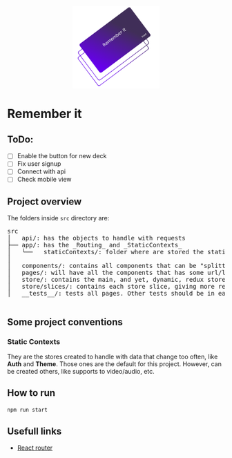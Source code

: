 <p align="center">
  <img src="./src/images/logo.png" width="200px">
</p>

# Remember it

## ToDo:

- [ ] Enable the button for new deck
- [ ] Fix user signup
- [ ] Connect with api
- [ ] Check mobile view

## Project overview

The folders inside `src` directory are:

<pre>
src
│   api/: has the objects to handle with requests
├── app/: has the _Routing_ and _StaticContexts_
│   └──   staticContexts/: folder where are stored the staticContexts
│
│   components/: contains all components that can be "splitted" and used in another element
│   pages/: will have all the components that has some url/link associated with it
│   store/: contains the main, and yet, dynamic, redux store
│   store/slices/: contains each store slice, giving more readability/maintability to the project
│   __tests__/: tests all pages. Other tests should be in each component and should have the suffix '.test.js'

</pre>

## Some project conventions

### Static Contexts

They are the stores created to handle with data that change too often, like **Auth** and **Theme**. Those ones are the default for this project. However, can be created others, like supports to video/audio, etc.

## How to run

```bash
npm run start
```

## Usefull links

- [React router][1]

<!-- Links -->

[1]: https://reactrouter.com/web/example/basic
